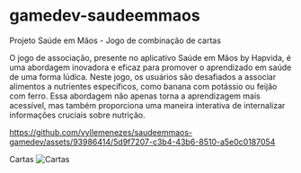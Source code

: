 # gamedev-saudeemmaos
 Projeto Saúde em Mãos - Jogo de combinação de cartas 

O jogo de associação, presente no aplicativo Saúde em Mãos by Hapvida, é uma abordagem inovadora e eficaz para promover o aprendizado em saúde de uma forma lúdica. Neste jogo, os usuários são desafiados a associar alimentos a nutrientes específicos, como banana com potássio
ou feijão com ferro. Essa abordagem não apenas torna a aprendizagem mais acessível, mas também proporciona uma maneira interativa de internalizar informações cruciais sobre nutrição.

https://github.com/vyllemenezes/saudeemmaos-gamedev/assets/93986414/5d9f7207-c3b4-43b6-8510-a5e0c0187054

Cartas
![Cartas](https://github.com/vyllemenezes/saudeemmaos-gamedev/assets/93986414/9433dfb4-12a9-4329-8145-90df995d61dc)
